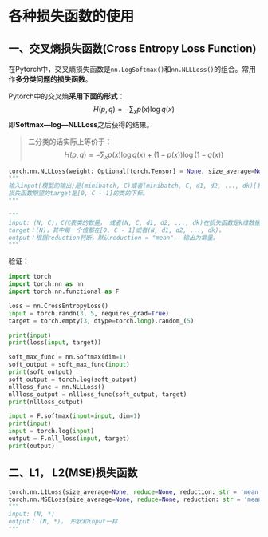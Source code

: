 # 各种损失函数的使用

## 一、交叉熵损失函数(Cross Entropy Loss Function)

在Pytorch中，交叉熵损失函数是`nn.LogSoftmax()`和`nn.NLLLoss()`的组合。常用作**多分类问题的损失函数**。

Pytorch中的交叉熵**采用下面的形式**：
$$
H(p,q)=-\sum_{x}p(x)\log q(x)
$$
即**Softmax—log—NLLLoss**之后获得的结果。

> 二分类的话实际上等价于：
> $$
> H(p,q)=-\sum_{x}p(x)\log q(x)+(1-p(x))\log(1-q(x))
> $$

```python
torch.nn.NLLLoss(weight: Optional[torch.Tensor] = None, size_average=None, ignore_index: int = -100, reduce=None, reduction: str = 'mean')
"""
输入input(模型的输出)是(minibatch, C)或者(minibatch, C, d1, d2, ..., dk)[我也不知道这个应用场景。。。] k >= 1形状的tensor， C代表类别数量。
损失函数期望的target是[0, C - 1]的类的下标。
"""

"""
input: (N, C)，C代表类的数量， 或者(N, C, d1, d2, ..., dk)在损失函数是k维数据时。
target：(N)，其中每一个值都在[0, C - 1]或者(N, d1, d2, ..., dk)。
output：根据reduction判断，默认reduction = "mean"， 输出为常量。
"""
```

验证：

```python
import torch
import torch.nn as nn
import torch.nn.functional as F

loss = nn.CrossEntropyLoss()
input = torch.randn(3, 5, requires_grad=True)
target = torch.empty(3, dtype=torch.long).random_(5)

print(input)
print(loss(input, target))

soft_max_func = nn.Softmax(dim=1)
soft_output = soft_max_func(input)
print(soft_output)
soft_output = torch.log(soft_output)
nllloss_func = nn.NLLLoss()
nllloss_output = nllloss_func(soft_output, target)
print(nllloss_output)

input = F.softmax(input=input, dim=1)
print(input)
input = torch.log(input)
output = F.nll_loss(input, target)
print(output)
```



## 二、L1， L2(MSE)损失函数

```python
torch.nn.L1Loss(size_average=None, reduce=None, reduction: str = 'mean')
torch.nn.MSELoss(size_average=None, reduce=None, reduction: str = 'mean')
"""
input: (N, *)
output： (N, *)， 形状和input一样
"""
```

